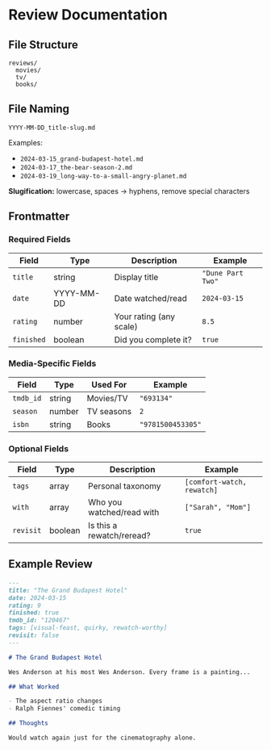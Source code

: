# Review Documentation

## File Structure

```
reviews/
  movies/
  tv/
  books/
```

## File Naming

`YYYY-MM-DD_title-slug.md`

Examples:

- `2024-03-15_grand-budapest-hotel.md`
- `2024-03-17_the-bear-season-2.md`
- `2024-03-19_long-way-to-a-small-angry-planet.md`

**Slugification:** lowercase, spaces → hyphens, remove special characters

## Frontmatter

### Required Fields

| Field      | Type       | Description             | Example           |
| ---------- | ---------- | ----------------------- | ----------------- |
| `title`    | string     | Display title           | `"Dune Part Two"` |
| `date`     | YYYY-MM-DD | Date watched/read       | `2024-03-15`      |
| `rating`   | number     | Your rating (any scale) | `8.5`             |
| `finished` | boolean    | Did you complete it?    | `true`            |

### Media-Specific Fields

| Field     | Type   | Used For   | Example           |
| --------- | ------ | ---------- | ----------------- |
| `tmdb_id` | string | Movies/TV  | `"693134"`        |
| `season`  | number | TV seasons | `2`               |
| `isbn`    | string | Books      | `"9781500453305"` |

### Optional Fields

| Field     | Type    | Description               | Example                    |
| --------- | ------- | ------------------------- | -------------------------- |
| `tags`    | array   | Personal taxonomy         | `[comfort-watch, rewatch]` |
| `with`    | array   | Who you watched/read with | `["Sarah", "Mom"]`         |
| `revisit` | boolean | Is this a rewatch/reread? | `true`                     |

## Example Review

```markdown
---
title: "The Grand Budapest Hotel"
date: 2024-03-15
rating: 9
finished: true
tmdb_id: "120467"
tags: [visual-feast, quirky, rewatch-worthy]
revisit: false
---

# The Grand Budapest Hotel

Wes Anderson at his most Wes Anderson. Every frame is a painting...

## What Worked

- The aspect ratio changes
- Ralph Fiennes' comedic timing

## Thoughts

Would watch again just for the cinematography alone.
```
